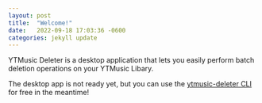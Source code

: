 ```yaml
---
layout: post
title:  "Welcome!"
date:   2022-09-18 17:03:36 -0600
categories: jekyll update
---
```

YTMusic Deleter is a desktop application that lets you easily perform batch deletion operations on your YTMusic Libary.

The desktop app is not ready yet, but you can use the [ytmusic-deleter CLI][ytmusic-deleter-cli] for free in the meantime!

[ytmusic-deleter-cli]: https://github.com/apastel/ytmusic-deleter
